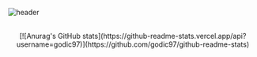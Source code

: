 ![header](https://capsule-render.vercel.app/api?type=soft&color=auto&height=150&section=header&text=In-Cheol%20Shin&fontSize=70&animation=twinkling)

<div align="center">
<br />
[![Anurag's GitHub stats](https://github-readme-stats.vercel.app/api?username=godic97)](https://github.com/godic97/github-readme-stats)
 
</div>
